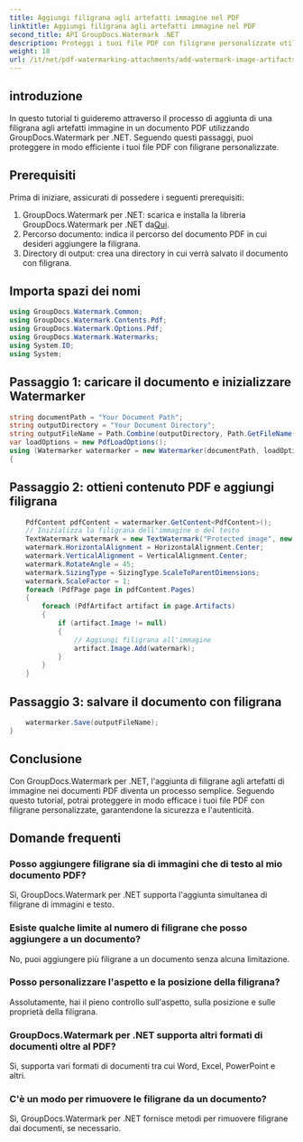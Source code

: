 ```yaml
---
title: Aggiungi filigrana agli artefatti immagine nel PDF
linktitle: Aggiungi filigrana agli artefatti immagine nel PDF
second_title: API GroupDocs.Watermark .NET
description: Proteggi i tuoi file PDF con filigrane personalizzate utilizzando GroupDocs.Watermark per .NET. Aggiungi facilmente filigrane di testo o immagini agli artefatti immagine nei documenti PDF.
weight: 18
url: /it/net/pdf-watermarking-attachments/add-watermark-image-artifacts-pdf/
---
```

## introduzione
In questo tutorial ti guideremo attraverso il processo di aggiunta di una filigrana agli artefatti immagine in un documento PDF utilizzando GroupDocs.Watermark per .NET. Seguendo questi passaggi, puoi proteggere in modo efficiente i tuoi file PDF con filigrane personalizzate.
## Prerequisiti
Prima di iniziare, assicurati di possedere i seguenti prerequisiti:
1.  GroupDocs.Watermark per .NET: scarica e installa la libreria GroupDocs.Watermark per .NET da[Qui](https://releases.groupdocs.com/Watermark/net/).
2. Percorso documento: indica il percorso del documento PDF in cui desideri aggiungere la filigrana.
3. Directory di output: crea una directory in cui verrà salvato il documento con filigrana.

## Importa spazi dei nomi
```csharp
using GroupDocs.Watermark.Common;
using GroupDocs.Watermark.Contents.Pdf;
using GroupDocs.Watermark.Options.Pdf;
using GroupDocs.Watermark.Watermarks;
using System.IO;
using System;
```
## Passaggio 1: caricare il documento e inizializzare Watermarker
```csharp
string documentPath = "Your Document Path";
string outputDirectory = "Your Document Directory";
string outputFileName = Path.Combine(outputDirectory, Path.GetFileName(documentPath));
var loadOptions = new PdfLoadOptions();
using (Watermarker watermarker = new Watermarker(documentPath, loadOptions))
{
```
## Passaggio 2: ottieni contenuto PDF e aggiungi filigrana
```csharp
	PdfContent pdfContent = watermarker.GetContent<PdfContent>();
	// Inizializza la filigrana dell'immagine o del testo
	TextWatermark watermark = new TextWatermark("Protected image", new Font("Arial", 8));
	watermark.HorizontalAlignment = HorizontalAlignment.Center;
	watermark.VerticalAlignment = VerticalAlignment.Center;
	watermark.RotateAngle = 45;
	watermark.SizingType = SizingType.ScaleToParentDimensions;
	watermark.ScaleFactor = 1;
	foreach (PdfPage page in pdfContent.Pages)
	{
		foreach (PdfArtifact artifact in page.Artifacts)
		{
			if (artifact.Image != null)
			{
				// Aggiungi filigrana all'immagine
				artifact.Image.Add(watermark);
			}
		}
	}
```
## Passaggio 3: salvare il documento con filigrana
```csharp
	watermarker.Save(outputFileName);
}
```

## Conclusione
Con GroupDocs.Watermark per .NET, l'aggiunta di filigrane agli artefatti di immagine nei documenti PDF diventa un processo semplice. Seguendo questo tutorial, potrai proteggere in modo efficace i tuoi file PDF con filigrane personalizzate, garantendone la sicurezza e l'autenticità.
## Domande frequenti
### Posso aggiungere filigrane sia di immagini che di testo al mio documento PDF?
Sì, GroupDocs.Watermark per .NET supporta l'aggiunta simultanea di filigrane di immagini e testo.
### Esiste qualche limite al numero di filigrane che posso aggiungere a un documento?
No, puoi aggiungere più filigrane a un documento senza alcuna limitazione.
### Posso personalizzare l'aspetto e la posizione della filigrana?
Assolutamente, hai il pieno controllo sull'aspetto, sulla posizione e sulle proprietà della filigrana.
### GroupDocs.Watermark per .NET supporta altri formati di documenti oltre al PDF?
Sì, supporta vari formati di documenti tra cui Word, Excel, PowerPoint e altri.
### C'è un modo per rimuovere le filigrane da un documento?
Sì, GroupDocs.Watermark per .NET fornisce metodi per rimuovere filigrane dai documenti, se necessario.